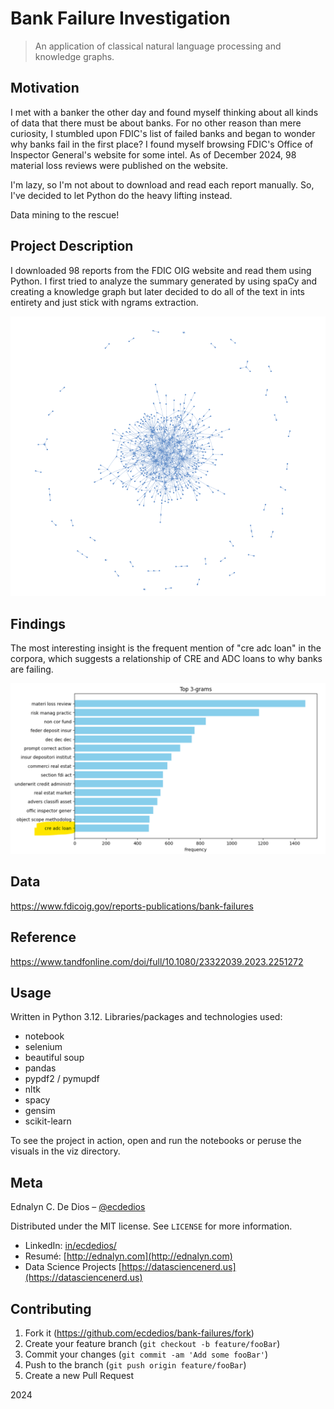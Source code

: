 # Bank Failure Investigation

> An application of classical natural language processing and knowledge graphs.

## Motivation

I met with a banker the other day and found myself thinking about all kinds of data that there must be about banks. For no other reason than mere curiosity, I stumbled upon FDIC's list of failed banks and began to wonder why banks fail in the first place? I found myself browsing FDIC's Office of Inspector General's website for some intel. As of December 2024, 98 material loss reviews were published on the website.

I'm lazy, so I'm not about to download and read each report manually. So, I've decided to let Python do the heavy lifting instead.

Data mining to the rescue!

## Project Description

I downloaded 98 reports from the FDIC OIG website and read them using Python. I first tried to analyze the summary generated by using spaCy and creating a knowledge graph but later decided to do all of the text in ints entirety and just stick with ngrams extraction.

![Knowledge Graph](https://github.com/ecdedios/bank-failures/blob/main/viz/knowledge_graph.png)

## Findings

The most interesting insight is the frequent mention of "cre adc loan" in the corpora, which suggests a relationship of CRE and ADC loans to why banks are failing.

![CRE ADC Loan](https://github.com/ecdedios/bank-failures/blob/main/viz/trigram.png)

## Data

https://www.fdicoig.gov/reports-publications/bank-failures

## Reference

https://www.tandfonline.com/doi/full/10.1080/23322039.2023.2251272

## Usage

Written in Python 3.12. Libraries/packages and technologies used:

- notebook
- selenium
- beautiful soup
- pandas
- pypdf2 / pymupdf
- nltk
- spacy
- gensim
- scikit-learn

To see the project in action, open and run the notebooks or peruse the visuals in the viz directory.

## Meta

Ednalyn C. De Dios – [@ecdedios](https://github.com/ecdedios)

Distributed under the MIT license. See `LICENSE` for more information.

- LinkedIn: [in/ecdedios/](https://www.linkedin.com/in/ecdedios/)
- Resumé: [http://ednalyn.com](http://ednalyn.com)
- Data Science Projects [https://datasciencenerd.us](https://datasciencenerd.us)

## Contributing

1. Fork it (<https://github.com/ecdedios/bank-failures/fork>)
2. Create your feature branch (`git checkout -b feature/fooBar`)
3. Commit your changes (`git commit -am 'Add some fooBar'`)
4. Push to the branch (`git push origin feature/fooBar`)
5. Create a new Pull Request

2024
